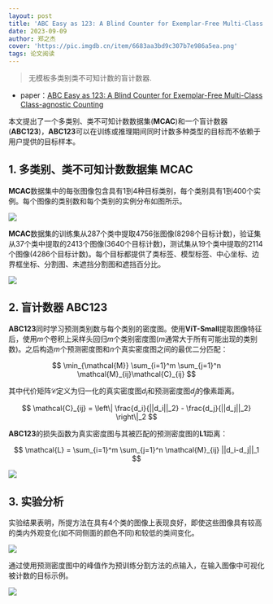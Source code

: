 ```yaml
---
layout: post
title: 'ABC Easy as 123: A Blind Counter for Exemplar-Free Multi-Class Class-agnostic Counting'
date: 2023-09-09
author: 郑之杰
cover: 'https://pic.imgdb.cn/item/6683aa3bd9c307b7e986a5ea.png'
tags: 论文阅读
---
```


> 无模板多类别类不可知计数的盲计数器.

- paper：[ABC Easy as 123: A Blind Counter for Exemplar-Free Multi-Class Class-agnostic Counting](https://arxiv.org/abs/2309.04820)

本文提出了一个多类别、类不可知计数数据集(**MCAC**)和一个盲计数器(**ABC123**)，**ABC123**可以在训练或推理期间同时计数多种类型的目标而不依赖于用户提供的目标样本。

## 1. 多类别、类不可知计数数据集 MCAC

**MCAC**数据集中的每张图像包含具有1到4种目标类别，每个类别具有1到400个实例。每个图像的类别数和每个类别的实例分布如图所示。

![](https://pic.imgdb.cn/item/6683aa30d9c307b7e9868405.png)

**MCAC**数据集的训练集从287个类中提取4756张图像(8298个目标计数)，验证集从37个类中提取的2413个图像(3640个目标计数)，测试集从19个类中提取的2114个图像(4286个目标计数)。每个目标都提供了类标签、模型标签、中心坐标、边界框坐标、分割图、未遮挡分割图和遮挡百分比。

![](https://pic.imgdb.cn/item/6683ab11d9c307b7e988e68e.png)

## 2. 盲计数器 ABC123

**ABC123**同时学习预测类别数与每个类别的密度图。使用**ViT-Small**提取图像特征后，使用$m$个卷积上采样头回归$m$个类别密度图($m$通常大于所有可能出现的类别数)。之后构造$m$个预测密度图和$n$个真实密度图之间的最优二分匹配：

$$
\min_{\mathcal{M}} \sum_{i=1}^m \sum_{j=1}^n \mathcal{M}_{ij}\mathcal{C}_{ij}
$$

其中代价矩阵$\mathcal{C}$定义为归一化的真实密度图$d_i$和预测密度图$d_j$的像素距离。

$$
\mathcal{C}_{ij} = \left\| \frac{d_i}{||d_i||_2} - \frac{d_j}{||d_j||_2} \right\|_2
$$

**ABC123**的损失函数为真实密度图与其被匹配的预测密度图的**L1**距离：

$$
\mathcal{L} = \sum_{i=1}^m \sum_{j=1}^n \mathcal{M}_{ij} ||d_i-d_j||_1
$$

![](https://pic.imgdb.cn/item/6683af4ad9c307b7e9959f56.png)

## 3. 实验分析

实验结果表明，所提方法在具有4个类的图像上表现良好，即使这些图像具有较高的类内外观变化(如不同侧面的颜色不同)和较低的类间变化。

![](https://pic.imgdb.cn/item/6683b041d9c307b7e99818f3.png)

通过使用预测密度图中的峰值作为预训练分割方法的点输入，在输入图像中可视化被计数的目标示例。

![](https://pic.imgdb.cn/item/6683af4ad9c307b7e9959f56.png)
